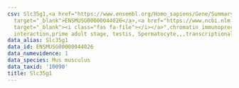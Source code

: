 ```yaml
---
csv: Slc35g1,<a href="https://www.ensembl.org/Homo_sapiens/Gene/Summary?db=core;g=ENSMUSG00000044026"
  target="_blank">ENSMUSG00000044026</a>,<a href="https://www.ncbi.nlm.nih.gov/pubmed/25450459"
  target="_blank"><i class="fas fa-file"></i></a>",chromatin immunoprecipitation assay,direct
  interaction,prime adult stage, testis, Spermatocyte,,,transcriptional regulation,
data_alias: Slc35g1
data_id: ENSMUSG00000044026
data_numevidence: 1
data_species: Mus musculus
data_taxid: '10090'
title: Slc35g1
---
```

